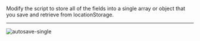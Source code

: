 Modify the script to store all of the fields into a single array or object that you save and retrieve from locationStorage. 

---
![autosave-single](https://user-images.githubusercontent.com/44428775/100623836-fb1fc500-3322-11eb-99f9-5d9a49fa4c07.png)